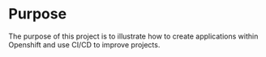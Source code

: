 # Purpose
The purpose of this project is to illustrate how to create applications within Openshift and use CI/CD to improve projects.